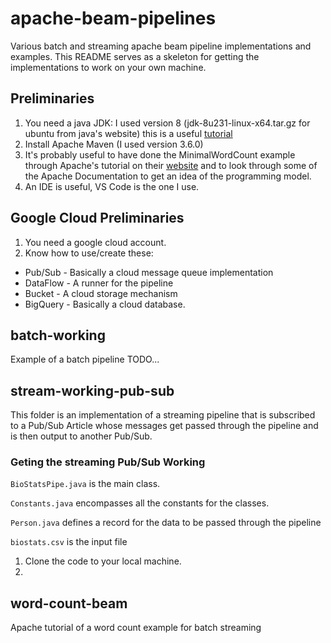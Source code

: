 # apache-beam-pipelines
Various batch and streaming apache beam pipeline implementations and examples. This README serves as a skeleton for getting the implementations to work on your own machine.

## Preliminaries
1. You need a java JDK: I used version 8 (jdk-8u231-linux-x64.tar.gz for ubuntu from java's website) this is a useful [tutorial](https://www.javahelps.com/2015/03/install-oracle-jdk-in-ubuntu.html)
2. Install Apache Maven (I used version 3.6.0)
3. It's probably useful to have done the MinimalWordCount example through Apache's tutorial on their [website](https://beam.apache.org/get-started/wordcount-example/#minimalwordcount-example) and to look through some of the Apache Documentation to get an idea of the programming model.
4. An IDE is useful, VS Code is the one I use.

## Google Cloud Preliminaries
1. You need a google cloud account.
2. Know how to use/create these:
  * Pub/Sub - Basically a cloud message queue implementation
  * DataFlow - A runner for the pipeline
  * Bucket - A cloud storage mechanism
  * BigQuery - Basically a cloud database.

## batch-working
Example of a batch pipeline
TODO...

## stream-working-pub-sub
This folder is an implementation of a streaming pipeline that is subscribed to a Pub/Sub Article whose messages get passed through the pipeline and is then output to another Pub/Sub.

### Geting the streaming Pub/Sub Working
`BioStatsPipe.java` is the main class.

`Constants.java` encompasses all the constants for the classes.

`Person.java` defines a record for the data to be passed through the pipeline

`biostats.csv` is the input file

	
1. Clone the code to your local machine.
2. 


## word-count-beam
Apache tutorial of a word count example for batch streaming
